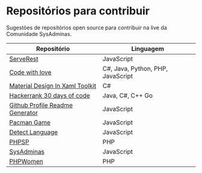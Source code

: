 # Repositórios para contribuir
Sugestões de repositórios open source para contribuir na live da Comunidade SysAdminas.

| Repositório | Linguagem |
| ------ | ------ |
| [ServeRest](https://github.com/PauloGoncalvesBH/serverest) | JavaScript |
| [Code with love](https://github.com/SanjayDevTech/Code-with-love) | C#, Java, Python, PHP, JavaScript |
| [Material Design In Xaml Toolkit](https://github.com/MaterialDesignInXAML/MaterialDesignInXamlToolkit) | C# |
| [Hackerrank 30 days of code](https://github.com/rahulsain3000/Hackerrank_30daysOFcode) | Java, C#, C++ Go |
| [Github Profile Readme Generator](https://github.com/rahuldkjain/github-profile-readme-generator) | JavaScript |
| [Pacman Game](https://github.com/RishabhDevbanshi/Pacman-Game) | JavaScript |
| [Detect Language](https://github.com/javimuu/detect-language) | JavaScript |
| [PHPSP](https://github.com/PHPSP/phpsp.org.br)| PHP |
| [SysAdminas](https://github.com/sysadminas/sysadminas-site) | JavaScript |
| [PHPWomen](https://github.com/phpwomenbr/site) | PHP |
